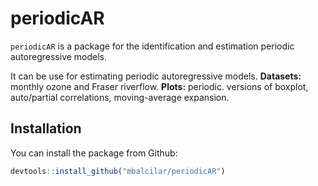 # periodicAR

`periodicAR` is a package for the identification and estimation periodic autoregressive models.

It can be use for estimating periodic autoregressive models.
**Datasets:** monthly ozone and Fraser riverflow. 
**Plots:** periodic. versions of boxplot, auto/partial correlations, moving-average expansion.

## Installation

<!--
You can install the released version of mFilter from
[CRAN](https://CRAN.R-project.org) with:

``` r
install.packages("periodicAR")
```

The development version can be installed with:
-->

You can install the package from Github:

``` r
devtools::install_github("mbalcilar/periodicAR")
```

